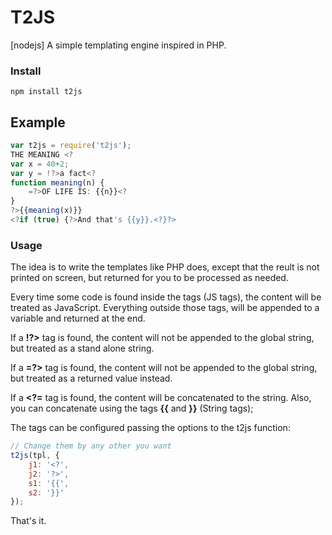 # T2JS
[nodejs] A simple templating engine inspired in PHP.

### Install
```
npm install t2js
```
## Example
```js
var t2js = require('t2js');
THE MEANING <?
var x = 40+2;
var y = !?>a fact<?
function meaning(n) {
    =?>OF LIFE IS: {{n}}<?
}
?>{{meaning(x)}}
<?if (true) {?>And that's {{y}}.<?}?>
```
### Usage
The idea is to write the templates like PHP does, except that the reult
is not printed on screen, but returned for you to be processed as needed.

Every time some code is found inside the **<?** and **?>** tags (JS tags),
the content will be treated as JavaScript. Everything outside those tags,
will be appended to a variable and returned at the end.

If a **!?>** tag is found, the content will not be appended to the global
string, but treated as a stand alone string.

If a **=?>** tag is found, the content will not be appended to the global
string, but treated as a returned value instead.

If a **<?=** tag is found, the content will be concatenated to the string.
Also, you can concatenate using the tags **{{** and **}}** (String tags);

The tags can be configured passing the options to the t2js function:
```js
// Change them by any other you want
t2js(tpl, {
    j1: '<?',
    j2: '?>',
    s1: '{{',
    s2: '}}'
});
```

That's it.
